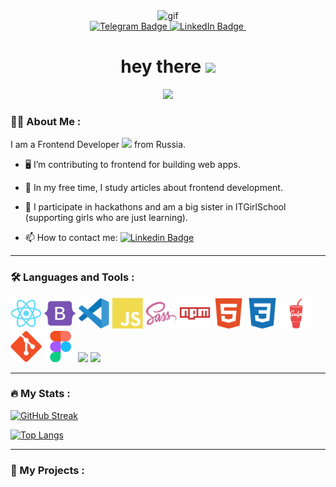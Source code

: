 <div id="header" align="center">
    <img src="https://media.giphy.com/media/L1R1tvI9svkIWwpVYr/giphy.gif" alt="gif" width="170"/>
</div>

<div id="badges" align="center">
    <a href="https://t.me/ssstvch">
        <img src="https://img.shields.io/badge/Telegram-blue?style=social&logo=telegram&logoColor=gray" alt="Telegram Badge"/> 
    </a>
    <a href="#">
        <img src="https://img.shields.io/badge/Linkedin-blue?style=social&logo=linkedin&logoColor=blu" alt="LinkedIn Badge"/>
    </a>
  
  <img src="https://komarev.com/ghpvc/?username=ssstvch&style=flat-square&color=blue" alt="" align="center"/>
</div>

<h1 align="center">
    hey there
    <img src="https://media.giphy.com/media/YSNTUguOMvWiIY4TQx/giphy.gif" width="50" />
</h1>

<div align="center">
    <img src="https://media.giphy.com/media/1GEATImIxEXVR79Dhk/giphy.gif" width="500" />
</div>

### :woman_technologist: About Me :

I am a Frontend Developer <img src="https://media.giphy.com/media/WUlplcMpOCEmTGBtBW/giphy.gif" width="30"> from Russia.

- :desktop_computer: I’m contributing to frontend for building web apps.

- :notebook: In my free time, I study articles about frontend development.

- :dizzy: I participate in hackathons and am a big sister in ITGirlSchool (supporting girls who are just learning).

- :mailbox: How to contact me: [![Linkedin Badge](https://img.shields.io/badge/-ssstvch-blue?style=flat&logo=Linkedin&logoColor=white)](your-linkedin-url)

---

### :hammer_and_wrench: Languages and Tools :

<div>
    <img src="https://raw.githubusercontent.com/devicons/devicon/1119b9f84c0290e0f0b38982099a2bd027a48bf1/icons/react/react-original.svg" width="50">
    <img src="https://raw.githubusercontent.com/devicons/devicon/1119b9f84c0290e0f0b38982099a2bd027a48bf1/icons/bootstrap/bootstrap-plain.svg" width="50"/>
    <img src="https://raw.githubusercontent.com/devicons/devicon/1119b9f84c0290e0f0b38982099a2bd027a48bf1/icons/vscode/vscode-original.svg" width="50">
    <img src="https://raw.githubusercontent.com/devicons/devicon/1119b9f84c0290e0f0b38982099a2bd027a48bf1/icons/javascript/javascript-plain.svg" width="50">
     <!-- <img src="https://raw.githubusercontent.com/devicons/devicon/1119b9f84c0290e0f0b38982099a2bd027a48bf1/icons/typescript/typescript-plain.svg" width="50"> -->
     <!-- <img src="https://raw.githubusercontent.com/devicons/devicon/1119b9f84c0290e0f0b38982099a2bd027a48bf1/icons/storybook/storybook-original.svg" width="50" > -->
     <img src="https://raw.githubusercontent.com/devicons/devicon/1119b9f84c0290e0f0b38982099a2bd027a48bf1/icons/sass/sass-original.svg" width="50">
     <img src="https://raw.githubusercontent.com/devicons/devicon/1119b9f84c0290e0f0b38982099a2bd027a48bf1/icons/npm/npm-original-wordmark.svg" width="50">
     <img src="https://raw.githubusercontent.com/devicons/devicon/1119b9f84c0290e0f0b38982099a2bd027a48bf1/icons/html5/html5-plain.svg" width="50">
     <img src="https://raw.githubusercontent.com/devicons/devicon/1119b9f84c0290e0f0b38982099a2bd027a48bf1/icons/css3/css3-plain.svg" width="50">
     <img src="https://raw.githubusercontent.com/devicons/devicon/1119b9f84c0290e0f0b38982099a2bd027a48bf1/icons/gulp/gulp-plain.svg" width="50">
     <img src="https://raw.githubusercontent.com/devicons/devicon/1119b9f84c0290e0f0b38982099a2bd027a48bf1/icons/git/git-plain.svg" width="50">
     <!-- <img src="https://raw.githubusercontent.com/devicons/devicon/1119b9f84c0290e0f0b38982099a2bd027a48bf1/icons/firebase/firebase-plain.svg" width="50"> -->
     <img src="https://raw.githubusercontent.com/devicons/devicon/1119b9f84c0290e0f0b38982099a2bd027a48bf1/icons/figma/figma-original.svg" width="50">
    <img src="https://mui.com/static/logo.png" width="50">
    <!-- <img src="https://gw.alipayobjects.com/zos/rmsportal/rlpTLlbMzTNYuZGGCVYM.png" width="50"> -->
    <!-- <img src="https://mobx.js.org/img/mobx.png" width="50"> -->
    <img src="https://upload.wikimedia.org/wikipedia/commons/thumb/c/c9/JSON_vector_logo.svg/2048px-JSON_vector_logo.svg.png" width="50">
</div>

---

### :fire: My Stats :

[![GitHub Streak](http://github-readme-streak-stats.herokuapp.com?user=ssstvch&theme=dark&hide_border=true&date_format=j%20M%5B%20Y%5D)](https://git.io/streak-stats)

[![Top Langs](https://github-readme-stats.vercel.app/api/top-langs/?username=ssstvch&layout=compact&theme=vision-friendly-dark&hide_border=true)](https://github.com/anuraghazra/github-readme-stats)

---

### :rocket: My Projects :
